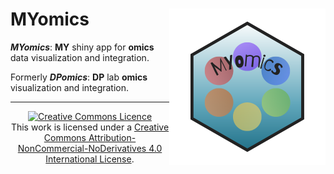 # MYomics <img src="www/MYomics.png" align="right" alt="" width="250" />

_**MYomics**_: **MY** shiny app for **omics** data visualization and integration.

Formerly _**DPomics**_: **DP** lab **omics** visualization and integration.

---

<center>
<a rel="license" href="http://creativecommons.org/licenses/by-nc-nd/4.0/"><img alt="Creative Commons Licence" style="border-width:0" src="https://i.creativecommons.org/l/by-nc-nd/4.0/88x31.png" /></a><br />This work is licensed under a <a rel="license" href="http://creativecommons.org/licenses/by-nc-nd/4.0/">
Creative Commons Attribution-NonCommercial-NoDerivatives 4.0 International License</a>.
</center>